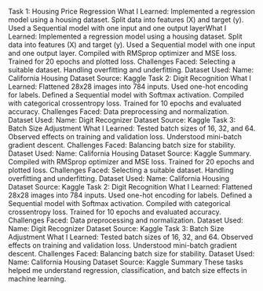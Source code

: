 Task 1: Housing Price Regression
What I Learned:
Implemented a regression model using a housing dataset.
Split data into features (X) and target (y).
Used a Sequential model with one input and one output layerWhat I Learned:
Implemented a regression model using a housing dataset.
Split data into features (X) and target (y).
Used a Sequential model with one input and one output layer.
Compiled with RMSprop optimizer and MSE loss.
Trained for 20 epochs and plotted loss.
Challenges Faced:
Selecting a suitable dataset.
Handling overfitting and underfitting.
Dataset Used:
Name: California Housing Dataset
Source: Kaggle
Task 2: Digit Recognition
What I Learned:
Flattened 28x28 images into 784 inputs.
Used one-hot encoding for labels.
Defined a Sequential model with Softmax activation.
Compiled with categorical crossentropy loss.
Trained for 10 epochs and evaluated accuracy.
Challenges Faced:
Data preprocessing and normalization.
Dataset Used:
Name: Digit Recognizer Dataset
Source: Kaggle
Task 3: Batch Size Adjustment
What I Learned:
Tested batch sizes of 16, 32, and 64.
Observed effects on training and validation loss.
Understood mini-batch gradient descent.
Challenges Faced:
Balancing batch size for stability.
Dataset Used:
Name: California Housing Dataset
Source: Kaggle
Summary.
Compiled with RMSprop optimizer and MSE loss.
Trained for 20 epochs and plotted loss.
Challenges Faced:
Selecting a suitable dataset.
Handling overfitting and underfitting.
Dataset Used:
Name: California Housing Dataset
Source: Kaggle
Task 2: Digit Recognition
What I Learned:
Flattened 28x28 images into 784 inputs.
Used one-hot encoding for labels.
Defined a Sequential model with Softmax activation.
Compiled with categorical crossentropy loss.
Trained for 10 epochs and evaluated accuracy.
Challenges Faced:
Data preprocessing and normalization.
Dataset Used:
Name: Digit Recognizer Dataset
Source: Kaggle
Task 3: Batch Size Adjustment
What I Learned:
Tested batch sizes of 16, 32, and 64.
Observed effects on training and validation loss.
Understood mini-batch gradient descent.
Challenges Faced:
Balancing batch size for stability.
Dataset Used:
Name: California Housing Dataset
Source: Kaggle
Summary
These tasks helped me understand regression, classification, and batch size effects in machine learning.
